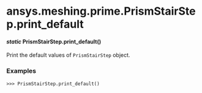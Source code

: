 # ansys.meshing.prime.PrismStairStep.print_default



#### *static* PrismStairStep.print_default()

Print the default values of `PrismStairStep` object.

### Examples

```pycon
>>> PrismStairStep.print_default()
```

<!-- !! processed by numpydoc !! -->
